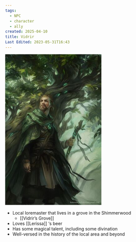 ```yaml
---
tags:
  - NPC
  - character
  - ally
created: 2025-04-10
title: Vidrir
Last Edited: 2023-05-31T16:43
---
```


![Druid.jpg](/images/Druid.jpg)

- Local loremaster that lives in a grove in the Shimmerwood
    - [[Vidrir’s Grove]]
- Loves [[Lerissa]] ‘s beer
- Has some magical talent, including some divination
- Well-versed in the history of the local area and beyond